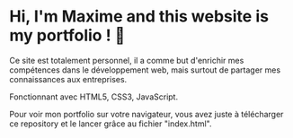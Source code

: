 
# Hi, I'm Maxime and this website is my portfolio ! 👋


Ce site est totalement personnel, il a comme but d'enrichir mes compétences dans le développement web, mais surtout de partager mes connaissances aux entreprises.

Fonctionnant avec HTML5, CSS3, JavaScript.

Pour voir mon portfolio sur votre navigateur, vous avez juste à télécharger ce repository et le lancer grâce au fichier "index.html".
